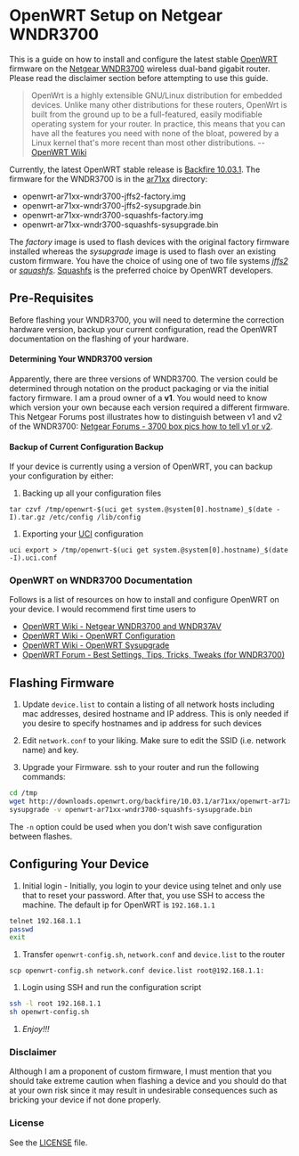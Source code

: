 # OpenWRT Setup on Netgear WNDR3700

This is a guide on how to install and configure the latest stable [OpenWRT](https://openwrt.org/) firmware on the [Netgear WNDR3700](http://www.netgear.com/home/products/wirelessrouters/high-performance/WNDR3700.aspx) wireless dual-band gigabit router. Please read the disclaimer section before attempting to use this guide.

> OpenWrt is a highly extensible GNU/Linux distribution for embedded devices. Unlike many other distributions for these routers, OpenWrt is built from the ground up to be a full-featured, easily modifiable operating system for your router. In practice, this means that you can have all the features you need with none of the bloat, powered by a Linux kernel that's more recent than most other distributions.
-- [OpenWRT Wiki](http://wiki.openwrt.org/about/start)

Currently, the latest OpenWRT stable release is [Backfire 10.03.1](http://downloads.openwrt.org/backfire/10.03.1/). The firmware for the WNDR3700 is in the [ar71xx](http://downloads.openwrt.org/backfire/10.03.1/ar71xx/) directory:
+ openwrt-ar71xx-wndr3700-jffs2-factory.img
+ openwrt-ar71xx-wndr3700-jffs2-sysupgrade.bin
+ openwrt-ar71xx-wndr3700-squashfs-factory.img
+ openwrt-ar71xx-wndr3700-squashfs-sysupgrade.bin

The _factory_ image is used to flash devices with the original factory firmware installed whereas the _sysupgrade_ image is used to flash over an existing custom firmware. You have the choice of using one of two file systems [_jffs2_](http://wiki.openwrt.org/doc/techref/filesystems#jffs2) or [_squashfs_](http://wiki.openwrt.org/doc/techref/filesystems#squashfs). [Squashfs](http://wiki.openwrt.org/doc/techref/filesystems#squashfs) is the preferred choice by OpenWRT developers.

## Pre-Requisites
Before flashing your WNDR3700, you will need to determine the correction hardware version, backup your current configuration, read the OpenWRT documentation on the flashing of your hardware.

#### Determining Your WNDR3700 version
Apparently, there are three versions of WNDR3700. The version could be determined through notation on the product packaging or via the initial factory firmware. I am a proud owner of a **v1**. You would need to know which version your own because each version required a different firmware. This Netgear Forums post illustrates how to distinguish between v1 and v2 of the WNDR3700: [Netgear Forums - 3700 box pics how to tell v1 or v2](http://forum1.netgear.com/showthread.php?t=62784).

#### Backup of Current Configuration Backup
If your device is currently using a version of OpenWRT, you can backup your configuration by either:

1. Backing up all your configuration files
```
tar czvf /tmp/openwrt-$(uci get system.@system[0].hostname)_$(date -I).tar.gz /etc/config /lib/config
```

1. Exporting your [UCI](http://wiki.openwrt.org/doc/uci) configuration
```
uci export > /tmp/openwrt-$(uci get system.@system[0].hostname)_$(date -I).uci.conf
```

### OpenWRT on WNDR3700 Documentation
Follows is a list of resources on how to install and configure OpenWRT on your device. I would recommend first time users to 
+ [OpenWRT Wiki - Netgear WNDR3700 and WNDR37AV](http://wiki.openwrt.org/toh/netgear/wndr3700)
+ [OpenWRT Wiki - OpenWRT Configuration](http://wiki.openwrt.org/doc/howto/basic.config)
+ [OpenWRT Wiki - OpenWRT Sysupgrade](http://wiki.openwrt.org/doc/howto/generic.sysupgrade)
+ [OpenWRT Forum - Best Settings, Tips, Tricks, Tweaks (for WNDR3700)](https://forum.openwrt.org/viewtopic.php?id=34062)

## Flashing Firmware
1. Update `device.list` to contain a listing of all network hosts including mac addresses, desired hostname and IP address. This is only needed if you desire to specify hostnames and ip address for such devices

1. Edit `network.conf` to your liking. Make sure to edit the SSID (i.e. network name) and key.

1. Upgrade your Firmware. ssh to your router and run the following commands:
```bash
cd /tmp
wget http://downloads.openwrt.org/backfire/10.03.1/ar71xx/openwrt-ar71xx-wndr3700-squashfs-sysupgrade.bin
sysupgrade -v openwrt-ar71xx-wndr3700-squashfs-sysupgrade.bin
```
The `-n` option could be used when you don't wish save configuration between flashes.

## Configuring Your Device
1. Initial login - Initially, you login to your device using telnet and only use that to reset your password. After that, you use SSH to access the machine. The default ip for OpenWRT is `192.168.1.1`
```bash
telnet 192.168.1.1
passwd
exit
```

1. Transfer `openwrt-config.sh`, `network.conf` and `device.list` to the router
```
scp openwrt-config.sh network.conf device.list root@192.168.1.1:
```

1. Login using SSH and run the configuration script
```bash
ssh -l root 192.168.1.1
sh openwrt-config.sh
```

1. *Enjoy!!!*

### Disclaimer
Although I am a proponent of custom firmware, I must mention that you should take extreme caution when flashing a device and you should do that at your own risk since it may result in undesirable consequences such as bricking your device if not done properly.

### License
See the [LICENSE](https://raw.github.com/alghanmi/openwrt_netgear-wndr3700/master/LICENSE) file.
